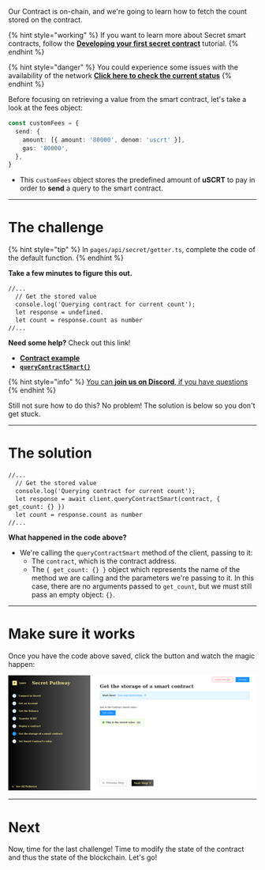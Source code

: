 Our Contract is on-chain, and we're going to learn how to fetch the count stored on the contract. 

{% hint style="working" %}
If you want to learn more about Secret smart contracts, follow the [**Developing your first secret contract**](https://learn.figment.io/tutorials/creating-a-secret-contract-from-scratch) tutorial.
{% endhint %}


{% hint style="danger" %}
You could experience some issues with the availability of the network [**Click here to check the current status**](https://secretnodes.com/secret/chains/holodeck-2)
{% endhint %}

Before focusing on retrieving a value from the smart contract, let's take a look at the fees object:

```typescript
const customFees = {
  send: {
    amount: [{ amount: '80000', denom: 'uscrt' }],
    gas: '80000',
  },
}
```
* This `customFees` object stores the predefined amount of **uSCRT** to pay in order to **send** a query to the smart contract.  

----------------------------------

# The challenge

{% hint style="tip" %}
In `pages/api/secret/getter.ts`, complete the code of the default function. 
{% endhint %}

**Take a few minutes to figure this out.**

```tsx
//...
  // Get the stored value
  console.log('Querying contract for current count');
  let response = undefined.
  let count = response.count as number
//...
```

**Need some help?** Check out this link!
* [**Contract example**](https://github.com/enigmampc/SecretJS-Templates/tree/master/5_contracts)  
* [**`queryContractSmart()`**](https://github.com/enigmampc/SecretNetwork/blob/7adccb9a09579a564fc90173cc9509d88c46d114/cosmwasm-js/packages/sdk/src/cosmwasmclient.ts#L400)  

{% hint style="info" %}
[You can **join us on Discord**, if you have questions](https://discord.gg/fszyM7K)
{% endhint %}

Still not sure how to do this? No problem! The solution is below so you don't get stuck.

----------------------------------

# The solution

```tsx
//...
  // Get the stored value
  console.log('Querying contract for current count');
  let response = await client.queryContractSmart(contract, { get_count: {} })
  let count = response.count as number
//...
```

**What happened in the code above?**
* We're calling the `queryContractSmart` method of the client, passing to it:
  * The `contract`, which is the contract address. 
  * The `{ get_count: {} }` object which represents the name of the method we are calling and the parameters we're passing to it. In this case, there are no arguments passed to `get_count`, but we must still pass an empty object: `{}`.

----------------------------------

# Make sure it works

Once you have the code above saved, click the button and watch the magic happen:

![](../../../.gitbook/assets/pathways/secret/secret-getter.png)

----------------------------------

# Next

Now, time for the last challenge! Time to modify the state of the contract and thus the state of the blockchain. Let's go!
